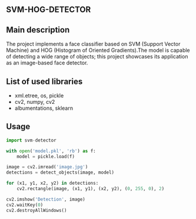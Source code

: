 ## SVM-HOG-DETECTOR

## Main description
The project implements a face classifier based on SVM (Support Vector Machine) and HOG (Histogram of Oriented Gradients).The model is capable of detecting a wide range of objects; this project showcases its application as an image-based face detector.

##  List of used libraries

- xml.etree, os, pickle
- cv2, numpy, cv2 
- albumentations, sklearn

## Usage
```python
import svm-detector

with open('model.pkl', 'rb') as f:
    model = pickle.load(f)

image = cv2.imread('image.jpg')
detections = detect_objects(image, model)

for (x1, y1, x2, y2) in detections:
    cv2.rectangle(image, (x1, y1), (x2, y2), (0, 255, 0), 2)

cv2.imshow('Detection', image)
cv2.waitKey(0)
cv2.destroyAllWindows()
```
